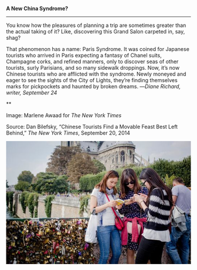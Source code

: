**A New China Syndrome?**

****

You know how the pleasures of planning a trip are sometimes greater than the actual taking of it? Like, discovering this Grand Salon carpeted in, say, shag?

That phenomenon has a name: Paris Syndrome. It was coined for Japanese tourists who arrived in Paris expecting a fantasy of Chanel suits, Champagne corks, and refined manners, only to discover seas of other tourists, surly Parisians, and so many sidewalk droppings. Now, it’s now Chinese tourists who are afflicted with the syndrome. Newly moneyed and eager to see the sights of the City of Lights, they’re finding themselves marks for pickpockets and haunted by broken dreams. —*Diane Richard, writer, September 24*

**

Image: Marlene Awaad for *The New York Times*

Source: Dan Bilefsky, “Chinese Tourists Find a Movable Feast Best Left Behind,” *The New York Times*, September 20, 2014

![](../images/14-09-24_83.147_ParisSynEDIT-1.jpeg)
